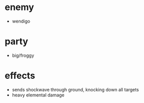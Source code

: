 # enemy
* wendigo
# party
* big/froggy
# effects
* sends shockwave through ground, knocking down all targets
* heavy elemental damage
